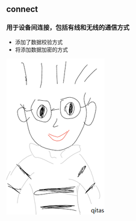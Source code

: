 ## connect

### 用于设备间连接，包括有线和无线的通信方式

- 添加了数据校验方式
- 将添加数据加密的方式

[![sites](qi/qitas.png)](http://qitas.cn)

